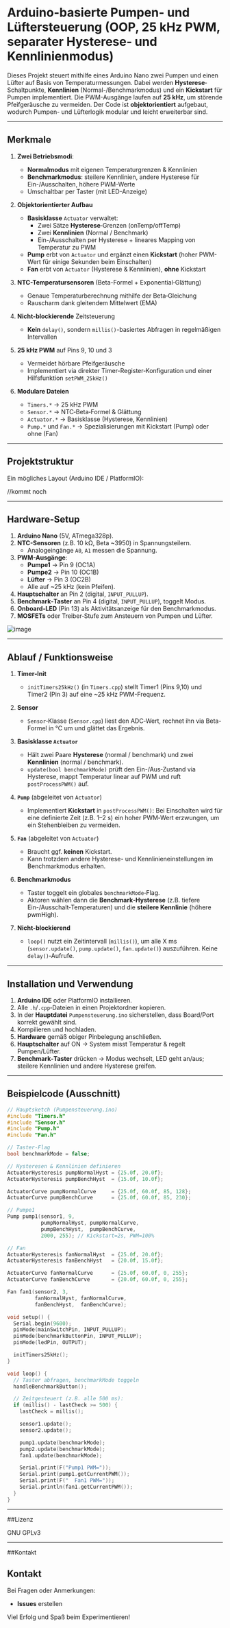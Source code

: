 # Arduino-basierte Pumpen- und Lüftersteuerung (OOP, 25 kHz PWM, separater Hysterese‐ und Kennlinienmodus)

Dieses Projekt steuert mithilfe eines Arduino Nano zwei Pumpen und einen Lüfter auf Basis von Temperaturmessungen. Dabei werden **Hysterese**‐Schaltpunkte, **Kennlinien** (Normal-/Benchmarkmodus) und ein **Kickstart** für Pumpen implementiert. Die PWM-Ausgänge laufen auf **25 kHz**, um störende Pfeifgeräusche zu vermeiden. Der Code ist **objektorientiert** aufgebaut, wodurch Pumpen- und Lüfterlogik modular und leicht erweiterbar sind.

---

## Merkmale

1. **Zwei Betriebsmodi**:  
   - **Normalmodus** mit eigenen Temperaturgrenzen & Kennlinien  
   - **Benchmarkmodus**: steilere Kennlinien, andere Hysterese für Ein-/Ausschalten, höhere PWM-Werte  
   - Umschaltbar per Taster (mit LED-Anzeige)

2. **Objektorientierter Aufbau**  
   - **Basisklasse** `Actuator` verwaltet:  
     - Zwei Sätze **Hysterese**‐Grenzen (onTemp/offTemp)  
     - Zwei **Kennlinien** (Normal / Benchmark)  
     - Ein-/Ausschalten per Hysterese + lineares Mapping von Temperatur zu PWM  
   - **Pump** erbt von `Actuator` und ergänzt einen **Kickstart** (hoher PWM-Wert für einige Sekunden beim Einschalten)  
   - **Fan** erbt von `Actuator` (Hysterese & Kennlinien), **ohne** Kickstart

3. **NTC-Temperatursensoren** (Beta-Formel + Exponential‐Glättung)  
   - Genaue Temperaturberechnung mithilfe der Beta‐Gleichung  
   - Rauscharm dank gleitendem Mittelwert (EMA)

4. **Nicht-blockierende** Zeitsteuerung  
   - **Kein** `delay()`, sondern `millis()`-basiertes Abfragen in regelmäßigen Intervallen

5. **25 kHz PWM** auf Pins 9, 10 und 3  
   - Vermeidet hörbare Pfeifgeräusche  
   - Implementiert via direkter Timer-Register‐Konfiguration und einer Hilfsfunktion `setPWM_25kHz()`

6. **Modulare Dateien**  
   - `Timers.*` → 25 kHz PWM  
   - `Sensor.*` → NTC‐Beta‐Formel & Glättung  
   - `Actuator.*` → Basisklasse (Hysterese, Kennlinien)  
   - `Pump.*` und `Fan.*` → Spezialisierungen mit Kickstart (Pump) oder ohne (Fan)

---

## Projektstruktur

Ein mögliches Layout (Arduino IDE / PlatformIO):

//kommt noch

---

## Hardware‐Setup

1. **Arduino Nano** (5V, ATmega328p).  
2. **NTC-Sensoren** (z.B. 10 kΩ, Beta ~3950) in Spannungsteilern.  
   - Analogeingänge `A0`, `A1` messen die Spannung.  
3. **PWM-Ausgänge**:  
   - **Pumpe1** → Pin 9 (OC1A)  
   - **Pumpe2** → Pin 10 (OC1B)  
   - **Lüfter** → Pin 3 (OC2B)  
   - Alle auf ~25 kHz (kein Pfeifen).  
4. **Hauptschalter** an Pin 2 (digital, `INPUT_PULLUP`).  
5. **Benchmark‐Taster** an Pin 4 (digital, `INPUT_PULLUP`), toggelt Modus.  
6. **Onboard‐LED** (Pin 13) als Aktivitätsanzeige für den Benchmarkmodus.  
7. **MOSFETs** oder Treiber‐Stufe zum Ansteuern von Pumpen und Lüfter.

![image](https://github.com/user-attachments/assets/fc299ae5-d2fb-4789-9afa-03acfe1a1893)

---

## Ablauf / Funktionsweise

1. **Timer‐Init**  
   - `initTimers25kHz()` (in `Timers.cpp`) stellt Timer1 (Pins 9,10) und Timer2 (Pin 3) auf eine ~25 kHz PWM-Frequenz.

2. **Sensor**  
   - `Sensor`‐Klasse (`Sensor.cpp`) liest den ADC‐Wert, rechnet ihn via Beta-Formel in °C um und glättet das Ergebnis.

3. **Basisklasse `Actuator`**  
   - Hält zwei Paare **Hysterese** (normal / benchmark) und zwei **Kennlinien** (normal / benchmark).  
   - `update(bool benchmarkMode)` prüft den Ein-/Aus‐Zustand via Hysterese, mappt Temperatur linear auf PWM und ruft `postProcessPWM()` auf.

4. **`Pump`** (abgeleitet von `Actuator`)  
   - Implementiert **Kickstart** in `postProcessPWM()`: Bei Einschalten wird für eine definierte Zeit (z.B. 1–2 s) ein hoher PWM‐Wert erzwungen, um ein Stehenbleiben zu vermeiden.

5. **`Fan`** (abgeleitet von `Actuator`)  
   - Braucht ggf. **keinen** Kickstart.  
   - Kann trotzdem andere Hysterese- und Kennlinieneinstellungen im Benchmarkmodus erhalten.

6. **Benchmarkmodus**  
   - Taster toggelt ein globales `benchmarkMode`‐Flag.  
   - Aktoren wählen dann die **Benchmark‐Hysterese** (z.B. tiefere Ein-/Ausschalt‐Temperaturen) und die **steilere Kennlinie** (höhere pwmHigh).

7. **Nicht-blockierend**  
   - `loop()` nutzt ein Zeitintervall (`millis()`), um alle X ms (`sensor.update()`, `pump.update()`, `fan.update()`) auszuführen. Keine `delay()`‐Aufrufe.
---

## Installation und Verwendung

1. **Arduino IDE** oder PlatformIO installieren.  
2. Alle `.h`/`.cpp`‐Dateien in einen Projektordner kopieren.  
3. In der **Hauptdatei** `Pumpensteuerung.ino` sicherstellen, dass Board/Port korrekt gewählt sind.  
4. Kompilieren und hochladen.  
5. **Hardware** gemäß obiger Pinbelegung anschließen.  
6. **Hauptschalter** auf ON → System misst Temperatur & regelt Pumpen/Lüfter.  
7. **Benchmark‐Taster** drücken → Modus wechselt, LED geht an/aus; steilere Kennlinien und andere Hysterese greifen.

---

## Beispielcode (Ausschnitt)

```cpp
// Hauptsketch (Pumpensteuerung.ino)
#include "Timers.h"
#include "Sensor.h"
#include "Pump.h"
#include "Fan.h"

// Taster-Flag
bool benchmarkMode = false;

// Hysteresen & Kennlinien definieren
ActuatorHysteresis pumpNormalHyst = {25.0f, 20.0f};
ActuatorHysteresis pumpBenchHyst  = {15.0f, 10.0f};

ActuatorCurve pumpNormalCurve     = {25.0f, 60.0f, 85, 128};
ActuatorCurve pumpBenchCurve      = {25.0f, 60.0f, 85, 230};

// Pumpe1
Pump pump1(sensor1, 9,
           pumpNormalHyst, pumpNormalCurve,
           pumpBenchHyst,  pumpBenchCurve,
           2000, 255); // Kickstart=2s, PWM=100%

// Fan
ActuatorHysteresis fanNormalHyst  = {25.0f, 20.0f};
ActuatorHysteresis fanBenchHyst   = {20.0f, 15.0f};

ActuatorCurve fanNormalCurve      = {25.0f, 60.0f, 0, 255};
ActuatorCurve fanBenchCurve       = {20.0f, 60.0f, 0, 255};

Fan fan1(sensor2, 3,
         fanNormalHyst, fanNormalCurve,
         fanBenchHyst,  fanBenchCurve);

void setup() {
  Serial.begin(9600);
  pinMode(mainSwitchPin, INPUT_PULLUP);
  pinMode(benchmarkButtonPin, INPUT_PULLUP);
  pinMode(ledPin, OUTPUT);

  initTimers25kHz();
}

void loop() {
  // Taster abfragen, benchmarkMode toggeln
  handleBenchmarkButton();

  // Zeitgesteuert (z.B. alle 500 ms):
  if (millis() - lastCheck >= 500) {
    lastCheck = millis();

    sensor1.update();
    sensor2.update();

    pump1.update(benchmarkMode);
    pump2.update(benchmarkMode);
    fan1.update(benchmarkMode);

    Serial.print(F("Pump1 PWM="));
    Serial.print(pump1.getCurrentPWM());
    Serial.print(F("  Fan1 PWM="));
    Serial.println(fan1.getCurrentPWM());
  }
}
```
---
##Lizenz

GNU GPLv3


---
##Kontakt

## Kontakt

Bei Fragen oder Anmerkungen:

- **Issues** erstellen

Viel Erfolg und Spaß beim Experimentieren!
